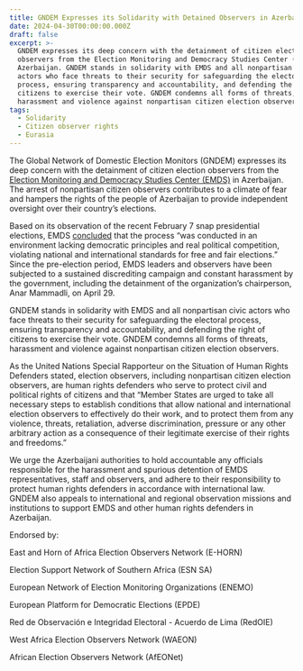 ```yaml
---
title: GNDEM Expresses its Solidarity with Detained Observers in Azerbaijan
date: 2024-04-30T00:00:00.000Z
draft: false
excerpt: >-
  GNDEM expresses its deep concern with the detainment of citizen election
  observers from the Election Monitoring and Democracy Studies Center (EMDS) in
  Azerbaijan. GNDEM stands in solidarity with EMDS and all nonpartisan civic
  actors who face threats to their security for safeguarding the electoral
  process, ensuring transparency and accountability, and defending the right of
  citizens to exercise their vote. GNDEM condemns all forms of threats,
  harassment and violence against nonpartisan citizen election observers.
tags:
  - Solidarity
  - Citizen observer rights
  - Eurasia
---
```


The Global Network of Domestic Election Monitors (GNDEM) expresses its deep concern with the detainment of citizen election observers from the [Election Monitoring and Democracy Studies Center (EMDS)](https://twitter.com/SMDT_EMDS) in Azerbaijan. The arrest of nonpartisan citizen observers contributes to a climate of fear and hampers the rights of the people of Azerbaijan to provide independent oversight over their country’s elections.

Based on its observation of the recent February 7 snap presidential elections, EMDS [concluded](https://twitter.com/SMDT_EMDS/status/1755585228498727310) that the process “was conducted in an environment lacking democratic principles and real political competition, violating national and international standards for free and fair elections.” Since the pre-election period, EMDS leaders and observers have been subjected to a sustained discrediting campaign and constant harassment by the government, including the detainment of the organization’s chairperson, Anar Mammadli, on April 29.

GNDEM stands in solidarity with EMDS and all nonpartisan civic actors who face threats to their security for safeguarding the electoral process, ensuring transparency and accountability, and defending the right of citizens to exercise their vote. GNDEM condemns all forms of threats, harassment and violence against nonpartisan citizen election observers.

As the United Nations Special Rapporteur on the Situation of Human Rights Defenders stated, election observers, including nonpartisan citizen election observers, are human rights defenders who serve to protect civil and political rights of citizens and that “Member States are urged to take all necessary steps to establish conditions that allow national and international election observers to effectively do their work, and to protect them from any violence, threats, retaliation, adverse discrimination, pressure or any other arbitrary action as a consequence of their legitimate exercise of their rights and freedoms.”

We urge the Azerbaijani authorities to hold accountable any officials responsible for the harassment and spurious detention of EMDS representatives, staff and observers, and adhere to their responsibility to protect human rights defenders in accordance with international law. GNDEM also appeals to international and regional observation missions and institutions to support EMDS and other human rights defenders in Azerbaijan.

Endorsed by:

East and Horn of Africa Election Observers Network (E-HORN)

Election Support Network of Southern Africa (ESN SA)

European Network of Election Monitoring Organizations (ENEMO)

European Platform for Democratic Elections (EPDE)

Red de Observación e Integridad Electoral - Acuerdo de Lima (RedOIE)

West Africa Election Observers Network (WAEON)

African Election Observers Network (AfEONet)
